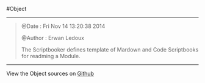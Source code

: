 
<!--
FrozenIsBool False
-->

#Object

----


> 
> @Date : Fri Nov 14 13:20:38 2014 
> 
> @Author : Erwan Ledoux 
> 
> 
> 
> The Scriptbooker defines template of Mardown and Code Scriptbooks for readming a Module.
> 
> 

----


View the Object sources on [Github](https://github.com/Ledoux/ShareYourSystem/tree/master/ShareYourSystem.Guiders.Scriptbooker)

